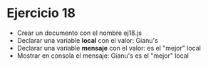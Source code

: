 # Ejercicio 18

* Crear un documento con el nombre ej18.js
* Declarar una variable **local** con el valor: Gianu's
* Declarar una variable **mensaje** con el valor: es el "mejor" local
* Mostrar en consola el mensaje: Gianu's es el "mejor" local